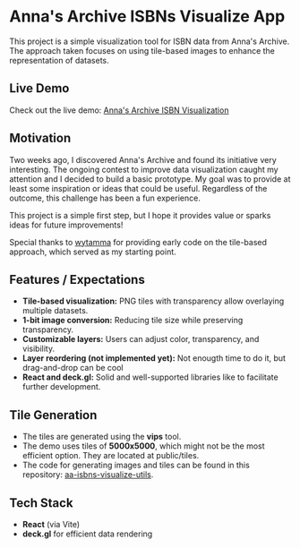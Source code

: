 # Anna's Archive ISBNs Visualize App

This project is a simple visualization tool for ISBN data from Anna's Archive. The approach taken focuses on using tile-based images to enhance the representation of datasets.

## Live Demo

Check out the live demo: [Anna's Archive ISBN Visualization](https://backrndsource.github.io/aa-isbns-visualize-app/)

## Motivation

Two weeks ago, I discovered Anna's Archive and found its initiative very interesting. The ongoing contest to improve data visualization caught my attention and I decided to build a basic prototype. My goal was to provide at least some inspiration or ideas that could be useful. Regardless of the outcome, this challenge has been a fun experience.

This project is a simple first step, but I hope it provides value or sparks ideas for future improvements!

Special thanks to [wytamma](https://software.annas-archive.li/wytamma) for providing early code on the tile-based approach, which served as my starting point.

## Features / Expectations

- **Tile-based visualization:** PNG tiles with transparency allow overlaying multiple datasets.
- **1-bit image conversion:** Reducing tile size while preserving transparency.
- **Customizable layers:** Users can adjust color, transparency, and visibility.
- **Layer reordering (not implemented yet):** Not enougth time to do it, but drag-and-drop can be cool
- **React and deck.gl:** Solid and well-supported libraries like to facilitate further development.

## Tile Generation

- The tiles are generated using the **vips** tool.
- The demo uses tiles of **5000x5000**, which might not be the most efficient option. They are located at public/tiles.
- The code for generating images and tiles can be found in this repository: [aa-isbns-visualize-utils](https://github.com/BackrndSource/aa-isbns-visualize-utils).

## Tech Stack

- **React** (via Vite)
- **deck.gl** for efficient data rendering